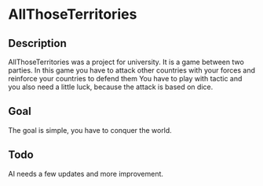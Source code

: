 # AllThoseTerritories

## Description
AllThoseTerritories was a project for university.
It is a game between two parties. In this game you have to attack other countries with your forces and reinforce your countries to defend them 
You have to play with tactic and you also need a little luck, because the attack is based on dice.

## Goal
The goal is simple, you have to conquer the world.

## Todo
AI needs a few updates and more improvement.
